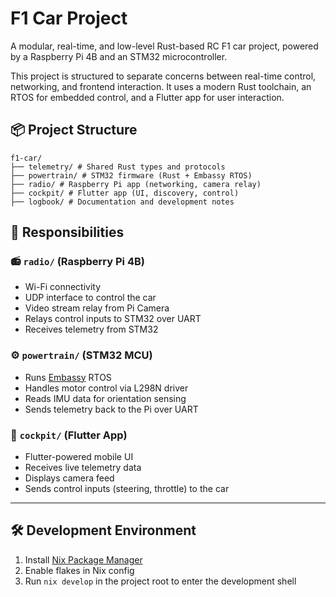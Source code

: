 # F1 Car Project

A modular, real-time, and low-level Rust-based RC F1 car project, powered by a Raspberry Pi 4B and an STM32 microcontroller.

This project is structured to separate concerns between real-time control, networking, and frontend interaction. It uses a modern Rust toolchain, an RTOS for embedded control, and a Flutter app for user interaction.

## 📦 Project Structure

```text
f1-car/
├── telemetry/ # Shared Rust types and protocols
├── powertrain/ # STM32 firmware (Rust + Embassy RTOS)
├── radio/ # Raspberry Pi app (networking, camera relay)
├── cockpit/ # Flutter app (UI, discovery, control)
├── logbook/ # Documentation and development notes
```

## 🔧 Responsibilities

### 📻 `radio/` (Raspberry Pi 4B)

- Wi-Fi connectivity
- UDP interface to control the car
- Video stream relay from Pi Camera
- Relays control inputs to STM32 over UART
- Receives telemetry from STM32

### ⚙️ `powertrain/` (STM32 MCU)

- Runs [Embassy](https://embassy.dev) RTOS
- Handles motor control via L298N driver
- Reads IMU data for orientation sensing
- Sends telemetry back to the Pi over UART

### 📱 `cockpit/` (Flutter App)

- Flutter-powered mobile UI
- Receives live telemetry data
- Displays camera feed
- Sends control inputs (steering, throttle) to the car

---

## 🛠 Development Environment

1) Install [Nix Package Manager](https://nixos.org/download/)
2) Enable flakes in Nix config
3) Run `nix develop` in the project root to enter the development shell
